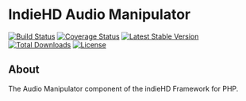 # IndieHD Audio Manipulator

[![Build Status](https://travis-ci.org/indiehd/audio-manipulator.svg?branch=master)](https://travis-ci.org/indiehd/audio-manipulator)
[![Coverage Status](https://coveralls.io/repos/github/indiehd/audio-manipulator/badge.svg?branch=master)](https://coveralls.io/github/indiehd/audio-manipulator?branch=master)
[![Latest Stable Version](https://poser.pugx.org/indiehd/audio-manipulator/v/stable)](https://packagist.org/packages/indiehd/audio-manipulator)
[![Total Downloads](https://poser.pugx.org/indiehd/audio-manipulator/downloads)](https://packagist.org/packages/indiehd/audio-manipulator)
[![License](https://poser.pugx.org/indiehd/audio-manipulator/license)](https://packagist.org/packages/indiehd/audio-manipulator)

## About ##

The Audio Manipulator component of the indieHD Framework for PHP.
